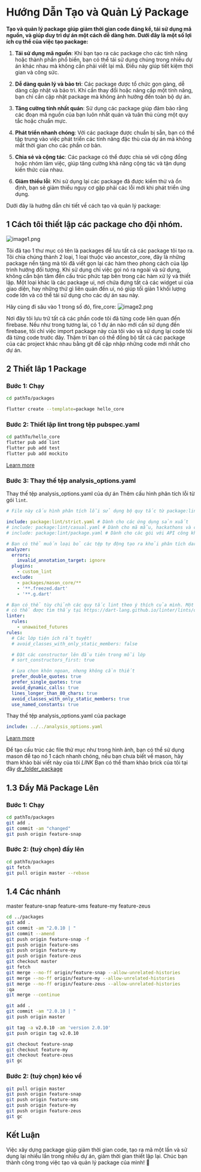 # Hướng Dẫn Tạo và Quản Lý Package

**Tạo và quản lý package giúp giảm thời gian code đáng kể, tái sử dụng mã nguồn, và giúp duy trì dự án một cách dễ dàng hơn. Dưới đây là một số lợi ích cụ thể của việc tạo package:**

1. **Tái sử dụng mã nguồn**: Khi bạn tạo ra các package cho các tính năng hoặc thành phần phổ biến, bạn có thể tái sử dụng chúng trong nhiều dự án khác nhau mà không cần phải viết lại mã. Điều này giúp tiết kiệm thời gian và công sức.

2. **Dễ dàng quản lý và bảo trì**: Các package được tổ chức gọn gàng, dễ dàng cập nhật và bảo trì. Khi cần thay đổi hoặc nâng cấp một tính năng, bạn chỉ cần cập nhật package mà không ảnh hưởng đến toàn bộ dự án.

3. **Tăng cường tính nhất quán**: Sử dụng các package giúp đảm bảo rằng các đoạn mã nguồn của bạn luôn nhất quán và tuân thủ cùng một quy tắc hoặc chuẩn mực.

4. **Phát triển nhanh chóng**: Với các package được chuẩn bị sẵn, bạn có thể tập trung vào việc phát triển các tính năng đặc thù của dự án mà không mất thời gian cho các phần cơ bản.

5. **Chia sẻ và cộng tác**: Các package có thể được chia sẻ với cộng đồng hoặc nhóm làm việc, giúp tăng cường khả năng cộng tác và tận dụng kiến thức của nhau.

6. **Giảm thiểu lỗi**: Khi sử dụng lại các package đã được kiểm thử và ổn định, bạn sẽ giảm thiểu nguy cơ gặp phải các lỗi mới khi phát triển ứng dụng.

Dưới đây là hướng dẫn chi tiết về cách tạo và quản lý package:

## 1 Cách tôi thiết lập các package cho đội nhóm.

![image1.png](image1.png)

Tôi đã tạo 1 thư mục có tên là packages để lưu tất cả các package tôi tạo ra.
Tôi chia chúng thành 2 loại, 1 loại thuộc vào ancestor_core, đây là những package nền tảng mà tôi đã viết gọn lại các hàm theo phong cách của lập trình hướng đối tượng. Khi sử dụng chỉ việc gọi nó ra ngoài và sử dụng, không cần bận tâm đến cấu trúc phức tạp bên trong các hàm xử lý và thiết lập. 
Một loại khác là các package ui, nơi chứa đựng tất cả các widget ui của giao diện, hay những thứ gì liên quán đến ui, nó giúp tối giản 1 khối lượng code lớn và có thể tái sử dụng cho các dự án sau này. 

Hãy cùng đi sâu vào 1 trong số đó, fỉre_core:
![image2.png](image2.png)

Nơi đây tôi lưu trữ tất cả các phần code tôi đã từng code liên quan đến firebase. Nếu như trong tương lai, có 1 dự án nào mới cần sử dụng đến firebase, tôi chỉ việc import package này của tôi vào và sử dụng lại code tôi đã từng code trước đây. Thậm trí bạn có thể đồng bộ tất cả các package của các project khác nhau bằng git để cập nhập những code mới nhất cho dự án. 


## 2 Thiết lâp 1 Package

### Bước 1: Chạy
```bash
cd pathTo/packages

flutter create --template=package hello_core
```

### Bước 2: Thiết lập lint trong tệp pubspec.yaml
```bash
cd pathTo/hello_core
flutter pub add lint
flutter pub add test
flutter pub add mockito
```

[Learn more](https://pub.dev/packages/lint)

### Bước 3: Thay thế tệp analysis_options.yaml
Thay thế tệp analysis_options.yaml của dự án
Thêm cấu hình phân tích lỗi từ gói `lint`.

```yaml
# File này cấu hình phân tích lỗi sử dụng bộ quy tắc từ package:lint

include: package:lint/strict.yaml # Dành cho các ứng dụng sản xuất
# include: package:lint/casual.yaml # Dành cho mã mẫu, hackathons và các mã không phải sản xuất
# include: package:lint/package.yaml # Dành cho các gói với API công khai

# Bạn có thể muốn loại bỏ các tệp tự động tạo ra khỏi phân tích dart
analyzer:
  errors:
    invalid_annotation_target: ignore
  plugins:
    - custom_lint
  exclude:
    - packages/mason_core/**
    - '**.freezed.dart'
    - '**.g.dart'

# Bạn có thể tùy chỉnh các quy tắc lint theo ý thích của mình. Một danh sách tất cả các quy tắc
# có thể được tìm thấy tại https://dart-lang.github.io/linter/lints/options/options.html
linter:
  rules:
    - unawaited_futures
rules:
  # Các lớp tiện ích rất tuyệt!
  # avoid_classes_with_only_static_members: false

  # Đặt các constructor lên đầu tiên trong mỗi lớp
  # sort_constructors_first: true

  # Lựa chọn khôn ngoan, nhưng không cần thiết
  prefer_double_quotes: true
  prefer_single_quotes: true
  avoid_dynamic_calls: true
  lines_longer_than_80_chars: true
  avoid_classes_with_only_static_members: true
  use_named_constants: true
```

Thay thế tệp analysis_options.yaml của package 
```yaml
include: ../../analysis_options.yaml
```

[Learn more](https://docs.flutter.dev/packages-and-plugins/developing-packages)

Để tạo cấu trúc các file thử mục như trong hình ảnh, bạn có thể sử dụng mason để tạo nó 1 cách nhanh chóng, nếu bạn chưa biết về mason, hãy tham khảo bài viết này của tôi *LINK* 
Bạn có thể tham khảo brick của tôi tại đây [dr_folder_package](https://brickhub.dev/search?q=dr_folder_package) 

## 1.3 Đẩy Mã Package Lên
### Bước 1: Chạy
```bash
cd pathTo/packages
git add .
git commit -am "changed"
git push origin feature-snap
```
### Bước 2: (tuỳ chọn) đẩy lên
```bash
cd pathTo/packages
git fetch
git pull origin master --rebase
```

## 1.4 Các nhánh
master
feature-snap
feature-sms
feature-my
feature-zeus

```bash
cd ../packages
git add .
git commit -am "2.0.10 | "
git commit --amend
git push origin feature-snap -f
git push origin feature-sms
git push origin feature-my
git push origin feature-zeus
git checkout master
git fetch 
git merge --no-ff origin/feature-snap --allow-unrelated-histories
git merge --no-ff origin/feature-my --allow-unrelated-histories
git merge --no-ff origin/feature-zeus --allow-unrelated-histories
:qa
git merge --continue

git add .
git commit -am "2.0.10 | "
git push origin master

git tag -a v2.0.10 -am 'version 2.0.10'
git push origin tag v2.0.10

git checkout feature-snap
git checkout feature-my
git checkout feature-zeus
git gc
```

### Bước 2: (tuỳ chọn) kéo về
```bash
git pull origin master
git push origin feature-snap
git push origin feature-sms
git push origin feature-my
git push origin feature-zeus
git gc
```

## Kết Luận
Việc xây dựng package giúp giảm thời gian code, tạo ra mã một lần và sử dụng lại nhiều lần trong nhiều dự án, giảm thời gian thiết lập lại. Chúc bạn thành công trong việc tạo và quản lý package của mình! 🎉
